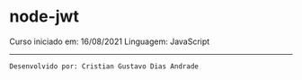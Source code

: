 # node-jwt

Curso iniciado em: 16/08/2021
Linguagem: JavaScript

---

    Desenvolvido por: Cristian Gustavo Dias Andrade
